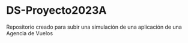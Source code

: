 # DS-Proyecto2023A
Repositorio creado para subir una simulación de una aplicación de una Agencia de Vuelos







